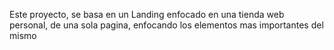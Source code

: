 Este proyecto, se basa en un Landing enfocado en una tienda web personal, de una sola pagina, enfocando los elementos mas importantes del mismo

